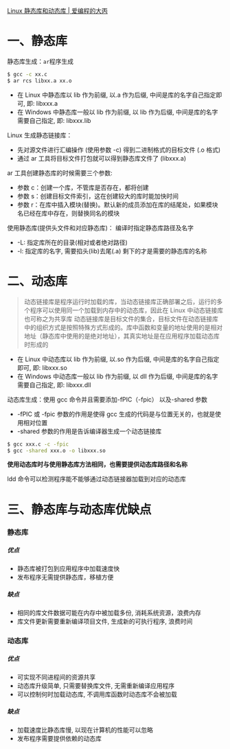 [Linux 静态库和动态库 \| 爱编程的大丙](https://subingwen.cn/linux/library/)

# 一、静态库

静态库生成：`ar`程序生成

```bash
$ gcc -c xx.c
$ ar rcs libxx.a xx.o
```

- 在 Linux 中静态库以 lib 作为前缀, 以.a 作为后缀, 中间是库的名字自己指定即可, 即: libxxx.a
- 在 Windows 中静态库一般以 lib 作为前缀, 以 lib 作为后缀, 中间是库的名字需要自己指定, 即: libxxx.lib

Linux 生成静态链接库：

- 先对源文件进行汇编操作 (使用参数 -c) 得到二进制格式的目标文件 (.o 格式)
- 通过 ar 工具将目标文件打包就可以得到静态库文件了 (libxxx.a)

ar 工具创建静态库的时候需要三个参数:

- 参数 c：创建一个库，不管库是否存在，都将创建
- 参数 s：创建目标文件索引，这在创建较大的库时能加快时间
- 参数 r：在库中插入模块(替换)。默认新的成员添加在库的结尾处，如果模块名已经在库中存在，则替换同名的模块

使用静态库(提供头文件和对应静态库)：
编译时指定静态库路径及名字

- -L: 指定库所在的目录(相对或者绝对路径)
- -l: 指定库的名字, 需要掐头(lib)去尾(.a) 剩下的才是需要的静态库的名称

# 二、动态库

> 动态链接库是程序运行时加载的库，当动态链接库正确部署之后，运行的多个程序可以使用同一个加载到内存中的动态库，因此在 Linux 中动态链接库也可称之为共享库
> 动态链接库是目标文件的集合，目标文件在动态链接库中的组织方式是按照特殊方式形成的。库中函数和变量的地址使用的是相对地址（静态库中使用的是绝对地址），其真实地址是在应用程序加载动态库时形成的

- 在 Linux 中动态库以 lib 作为前缀, 以.so 作为后缀, 中间是库的名字自己指定即可, 即: libxxx.so
- 在 Windows 中动态库一般以 lib 作为前缀, 以 dll 作为后缀, 中间是库的名字需要自己指定, 即: libxxx.dll

动态库生成：使用 gcc 命令并且需要添加-fPIC（-fpic） 以及-shared 参数

- -fPIC 或 -fpic 参数的作用是使得 gcc 生成的代码是与位置无关的，也就是使用相对位置
- -shared 参数的作用是告诉编译器生成一个动态链接库

```bash
$ gcc xxx.c -c -fpic
$ gcc -shared xxx.o -o libxxx.so
```

**使用动态库时与使用静态库方法相同，也需要提供动态库路径和名称**

ldd 命令可以检测程序能不能够通过动态链接器加载到对应的动态库

# 三、静态库与动态库优缺点

### 静态库

##### 优点

- 静态库被打包到应用程序中加载速度快
- 发布程序无需提供静态库，移植方便

##### 缺点

- 相同的库文件数据可能在内存中被加载多份, 消耗系统资源，浪费内存
- 库文件更新需要重新编译项目文件, 生成新的可执行程序, 浪费时间

### 动态库

##### 优点

- 可实现不同进程间的资源共享
- 动态库升级简单, 只需要替换库文件, 无需重新编译应用程序
- 可以控制何时加载动态库, 不调用库函数时动态库不会被加载

##### 缺点

- 加载速度比静态库慢, 以现在计算机的性能可以忽略
- 发布程序需要提供依赖的动态库
